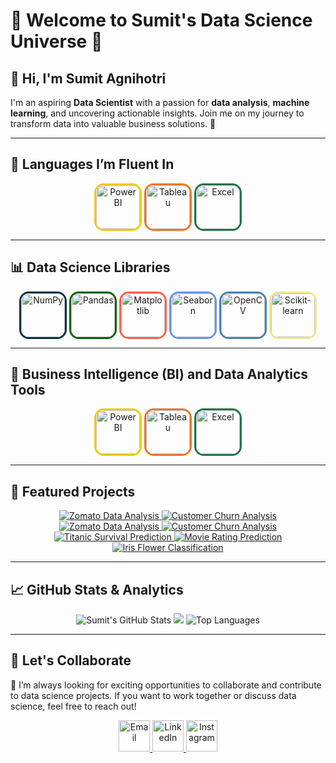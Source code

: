 # 🌟 **Welcome to Sumit's Data Science Universe** 🌟

## 👋 **Hi, I'm Sumit Agnihotri**  
I'm an aspiring **Data Scientist** with a passion for **data analysis**, **machine learning**, and uncovering actionable insights. Join me on my journey to transform data into valuable business solutions. 🚀

---

## 🌈 **Languages I’m Fluent In**
<p align="center">
  <img src="https://www.vectorlogo.zone/logos/microsoft_powerbi/microsoft_powerbi-icon.svg" alt="Power BI" width="70" height="70" style="transition: all 0.3s ease; border-radius: 20%; border: 3px solid #F2C811;" onmouseover="this.style.transform='scale(1.2)';" onmouseout="this.style.transform='scale(1)';"/>
  <img src="https://www.vectorlogo.zone/logos/tableau/tableau-icon.svg" alt="Tableau" width="70" height="70" style="transition: all 0.3s ease; border-radius: 20%; border: 3px solid #E97627;" onmouseover="this.style.transform='scale(1.2)';" onmouseout="this.style.transform='scale(1)';"/>
  <img src="https://www.vectorlogo.zone/logos/microsoft_excel/microsoft_excel-icon.svg" alt="Excel" width="70" height="70" style="transition: all 0.3s ease; border-radius: 20%; border: 3px solid #217346;" onmouseover="this.style.transform='scale(1.2)';" onmouseout="this.style.transform='scale(1)';"/>
</p>

---

## 📊 **Data Science Libraries**
<p align="center">
  <!-- NumPy -->
  <img src="https://cdn.jsdelivr.net/gh/devicons/devicon/icons/numpy/numpy-original.svg" alt="NumPy" width="70" height="70" style="transition: all 0.3s ease; border-radius: 20%; border: 3px solid #013243;" onmouseover="this.style.transform='scale(1.2)';" onmouseout="this.style.transform='scale(1)';"/>
  
  <!-- Pandas -->
  <img src="https://cdn.jsdelivr.net/gh/devicons/devicon/icons/pandas/pandas-original.svg" alt="Pandas" width="70" height="70" style="transition: all 0.3s ease; border-radius: 20%; border: 3px solid #006400;" onmouseover="this.style.transform='scale(1.2)';" onmouseout="this.style.transform='scale(1)';"/>
  
  <!-- Matplotlib -->
  <img src="https://upload.wikimedia.org/wikipedia/commons/8/84/Matplotlib_icon.svg" alt="Matplotlib" width="70" height="70" style="transition: all 0.3s ease; border-radius: 20%; border: 3px solid #FF6347;" onmouseover="this.style.transform='scale(1.2)';" onmouseout="this.style.transform='scale(1)';"/>
  
  <!-- Seaborn -->
  <img src="https://seaborn.pydata.org/_images/logo-mark-lightbg.svg" alt="Seaborn" width="70" height="70" style="transition: all 0.3s ease; border-radius: 20%; border: 3px solid #6495ED;" onmouseover="this.style.transform='scale(1.2)';" onmouseout="this.style.transform='scale(1)';"/>
  
  <!-- OpenCV -->
  <img src="https://opencv.org/wp-content/uploads/2020/07/OpenCV_logo_no_text.png" alt="OpenCV" width="70" height="70" style="transition: all 0.3s ease; border-radius: 20%; border: 3px solid #4682B4;" onmouseover="this.style.transform='scale(1.2)';" onmouseout="this.style.transform='scale(1)';"/>
  
  <!-- Scikit-learn -->
  <img src="https://upload.wikimedia.org/wikipedia/commons/0/05/Scikit_learn_logo_small.svg" alt="Scikit-learn" width="70" height="70" style="transition: all 0.3s ease; border-radius: 20%; border: 3px solid #F0E68C;" onmouseover="this.style.transform='scale(1.2)';" onmouseout="this.style.transform='scale(1)';"/>

</p>


---

## 🌈 **Business Intelligence (BI) and Data Analytics Tools**
<p align="center">
  <img src="https://cdn.jsdelivr.net/gh/devicons/devicon/icons/powerbi/powerbi-original.svg" alt="Power BI" width="70" height="70" style="transition: all 0.3s ease; border-radius: 20%; border: 3px solid #F2C811;" onmouseover="this.style.transform='scale(1.2)';" onmouseout="this.style.transform='scale(1)';"/>
  <img src="https://cdn.jsdelivr.net/gh/devicons/devicon/icons/tableau/tableau-original.svg" alt="Tableau" width="70" height="70" style="transition: all 0.3s ease; border-radius: 20%; border: 3px solid #E97627;" onmouseover="this.style.transform='scale(1.2)';" onmouseout="this.style.transform='scale(1)';"/>
  <img src="https://cdn.jsdelivr.net/gh/devicons/devicon/icons/excel/excel-original.svg" alt="Excel" width="70" height="70" style="transition: all 0.3s ease; border-radius: 20%; border: 3px solid #217346;" onmouseover="this.style.transform='scale(1.2)';" onmouseout="this.style.transform='scale(1)';"/>
</p>

---


## 🚀 **Featured Projects**
<p align="center">
  
  <a href="https://github.com/Sumit-Agnihotri/Zomato-Data-Analysis">
    <img src="https://img.shields.io/badge/Zomato_Data_Analysis-Completed-red?style=flat" alt="Zomato Data Analysis"/>
  </a>
  <a href="https://github.com/Sumit-Agnihotri/INDIA_JOB_MARKET_PROJECT">
    <img src="https://img.shields.io/badge/India_Job_Market_Analysis-Completed-blue?style=flat" alt="Customer Churn Analysis"/>
  </a>
  <a href="https://github.com/Sumit-Agnihotri/MILITARY_EXPENDITURE_ANALYSIS">
    <img src="https://img.shields.io/badge/Military_Expenditure_Analysis-Completed-green?style=flat" alt="Zomato Data Analysis"/>
  </a>
  <a href="https://github.com/Sumit-Agnihotri/Customer-Churn-Analysis">
    <img src="https://img.shields.io/badge/Customer_Churn_Analysis-Completed-yellow?style=flat" alt="Customer Churn Analysis"/>
  </a>
  <a href="https://github.com/Sumit-Agnihotri/TITANIC_SURVIVAL_PREDICTION">
    <img src="https://img.shields.io/badge/Titanic Survival Prediction-Completed-ff69b4?style=flat" alt="Titanic Survival Prediction"/>
  </a>
  <a href="https://github.com/Sumit-Agnihotri/MOVIE_RATING_PREDICTION">
    <img src="https://img.shields.io/badge/Movie Rating Prediction-Completed-purple?style=flat" alt="Movie Rating Prediction"/>
  </a>
  <a href="https://github.com/Sumit-Agnihotri/IRIS_FLOWER_CLASSIFICATION">
    <img src="https://img.shields.io/badge/Iris Flower Classification-Completed-orange?style=flat" alt="Iris Flower Classification"/>
  </a>
</p>

---

## 📈 **GitHub Stats & Analytics**
<div align="center">
  <!-- GitHub Profile Stats -->
  <img src="https://github-readme-stats.vercel.app/api?username=Sumit-Agnihotri&show_icons=true&theme=radical" alt="Sumit's GitHub Stats" />
  
  <!-- GitHub Streak Stats -->
  <img src="https://awesome-github-stats.azurewebsites.net/user-stats/Sumit-Agnihotri?theme=radical" />
  
  <!-- Top Languages -->
  <img src="https://github-readme-stats.vercel.app/api/top-langs/?username=Sumit-Agnihotri&layout=compact&theme=radical" alt="Top Languages" />
</div>

---

## 💬 **Let's Collaborate**
🚀 I’m always looking for exciting opportunities to collaborate and contribute to data science projects. If you want to work together or discuss data science, feel free to reach out!

<p align="center">
  <a href="mailto:sagnihotri9710@gmail.com" target="_blank">
    <img src="https://cdn-icons-png.flaticon.com/512/732/732200.png" alt="Email" width="50" height="50" style="transition: all 0.3s ease;" onmouseover="this.style.transform='scale(1.2)';" onmouseout="this.style.transform='scale(1)';"/>
  </a>
  <a href="https://www.linkedin.com/in/sumit-agnihotri/" target="_blank">
    <img src="https://cdn-icons-png.flaticon.com/512/174/174857.png" alt="LinkedIn" width="50" height="50" style="transition: all 0.3s ease;" onmouseover="this.style.transform='scale(1.2)';" onmouseout="this.style.transform='scale(1)';"/>
  </a>
  <a href="https://www.instagram.com/confident_ds" target="_blank">
    <img src="https://cdn-icons-png.flaticon.com/512/2111/2111463.png" alt="Instagram" width="50" height="50" style="transition: all 0.3s ease;" onmouseover="this.style.transform='scale(1.2)';" onmouseout="this.style.transform='scale(1)';"/>
</a>

</p>
